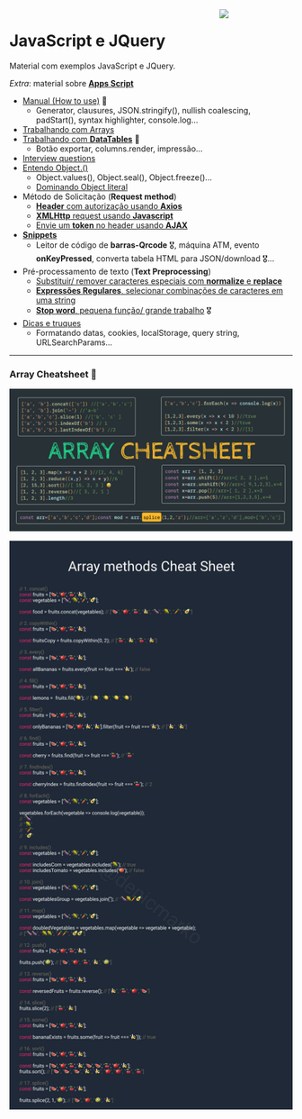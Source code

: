 <img src="https://i.ibb.co/M6nBBb0/mascote.png" align="right" width="130">

# JavaScript e JQuery

<p>
  Material com exemplos JavaScript e JQuery.<br/>
</p>

_Extra_: material sobre [**Apps Script**](./apps-script/README.md)

- [Manual (How to use)](./how-to-use/README.md) 🤠
    - Generator, clausures, JSON.stringify(), nullish coalescing, padStart(), syntax highlighter, console.log...
- [Trabalhando com Arrays](./arrays-manipulating/README.md)
- [Trabalhando com **DataTables**](./dataTable/README.md) 🚀
    - Botão exportar, columns.render, impressão...
- [Interview questions](./interviews/README.md)
- [Entendo Object.()](./object/README.md)
    - Object.values(), Object.seal(), Object.freeze()...
    - [Dominando Object literal](./object/obj.literal.js)
- Método de Solicitação (**Request method**)
    - [**Header** com autorização usando **Axios**](./request-method/send.header.using.axios.js)
    - [**XMLHttp** request usando **Javascript**](./request-method/XMLHttp.request.js)
    - [Envie um **token** no header usando **AJAX**](./request-method/send.token.using.ajax.js)
- [**Snippets**](./snippets/README.md)
    - Leitor de código de **barras-Qrcode** 🎖️, máquina ATM, evento **onKeyPressed**, converta tabela HTML para
      JSON/download 🎖️...
- Pré-processamento de texto (**Text Preprocessing**)
    - [Substituir/ remover caracteres especiais com <b>normalize</b> e <b>replace</b>](./text-preprocessing/removendo.caracteres.especiais.js)
    - [**Expressões Regulares**, selecionar combinações de caracteres em uma string](./text-preprocessing/regex.js)
    - [**Stop word**, pequena função/ grande trabalho](./text-preprocessing/stopword.js) 🎖️
- [Dicas e truques](./tips-and-tricks/README.md)
    - Formatando datas, cookies, localStorage, query string, URLSearchParams...

---

### Array Cheatsheet 🚀

![alt text](assets/img/array_cheatsheet.png)

![alt text](assets/img/EwRkAk6XEAIs5Xu.jfif)